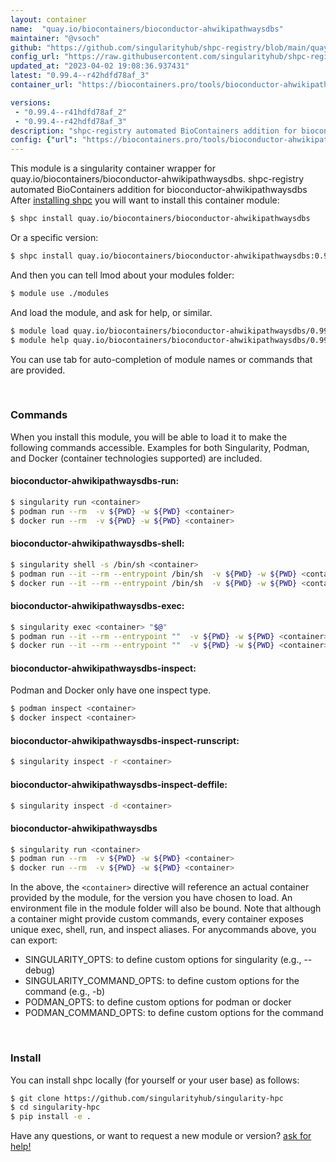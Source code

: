 ```yaml
---
layout: container
name:  "quay.io/biocontainers/bioconductor-ahwikipathwaysdbs"
maintainer: "@vsoch"
github: "https://github.com/singularityhub/shpc-registry/blob/main/quay.io/biocontainers/bioconductor-ahwikipathwaysdbs/container.yaml"
config_url: "https://raw.githubusercontent.com/singularityhub/shpc-registry/main/quay.io/biocontainers/bioconductor-ahwikipathwaysdbs/container.yaml"
updated_at: "2023-04-02 19:08:36.937431"
latest: "0.99.4--r42hdfd78af_3"
container_url: "https://biocontainers.pro/tools/bioconductor-ahwikipathwaysdbs"

versions:
 - "0.99.4--r41hdfd78af_2"
 - "0.99.4--r42hdfd78af_3"
description: "shpc-registry automated BioContainers addition for bioconductor-ahwikipathwaysdbs"
config: {"url": "https://biocontainers.pro/tools/bioconductor-ahwikipathwaysdbs", "maintainer": "@vsoch", "description": "shpc-registry automated BioContainers addition for bioconductor-ahwikipathwaysdbs", "latest": {"0.99.4--r42hdfd78af_3": "sha256:1f99ca21af10355578eac462270502a186b65b307b57004ee0e4e113bebf4750"}, "tags": {"0.99.4--r41hdfd78af_2": "sha256:d535a63c9095e254d266bff511d96806d6d861e075bf7ffcae96e11f9a2c9c21", "0.99.4--r42hdfd78af_3": "sha256:1f99ca21af10355578eac462270502a186b65b307b57004ee0e4e113bebf4750"}, "docker": "quay.io/biocontainers/bioconductor-ahwikipathwaysdbs"}
---
```


This module is a singularity container wrapper for quay.io/biocontainers/bioconductor-ahwikipathwaysdbs.
shpc-registry automated BioContainers addition for bioconductor-ahwikipathwaysdbs
After [installing shpc](#install) you will want to install this container module:


```bash
$ shpc install quay.io/biocontainers/bioconductor-ahwikipathwaysdbs
```

Or a specific version:

```bash
$ shpc install quay.io/biocontainers/bioconductor-ahwikipathwaysdbs:0.99.4--r42hdfd78af_3
```

And then you can tell lmod about your modules folder:

```bash
$ module use ./modules
```

And load the module, and ask for help, or similar.

```bash
$ module load quay.io/biocontainers/bioconductor-ahwikipathwaysdbs/0.99.4--r42hdfd78af_3
$ module help quay.io/biocontainers/bioconductor-ahwikipathwaysdbs/0.99.4--r42hdfd78af_3
```

You can use tab for auto-completion of module names or commands that are provided.

<br>

### Commands

When you install this module, you will be able to load it to make the following commands accessible.
Examples for both Singularity, Podman, and Docker (container technologies supported) are included.

#### bioconductor-ahwikipathwaysdbs-run:

```bash
$ singularity run <container>
$ podman run --rm  -v ${PWD} -w ${PWD} <container>
$ docker run --rm  -v ${PWD} -w ${PWD} <container>
```

#### bioconductor-ahwikipathwaysdbs-shell:

```bash
$ singularity shell -s /bin/sh <container>
$ podman run --it --rm --entrypoint /bin/sh  -v ${PWD} -w ${PWD} <container>
$ docker run --it --rm --entrypoint /bin/sh  -v ${PWD} -w ${PWD} <container>
```

#### bioconductor-ahwikipathwaysdbs-exec:

```bash
$ singularity exec <container> "$@"
$ podman run --it --rm --entrypoint ""  -v ${PWD} -w ${PWD} <container> "$@"
$ docker run --it --rm --entrypoint ""  -v ${PWD} -w ${PWD} <container> "$@"
```

#### bioconductor-ahwikipathwaysdbs-inspect:

Podman and Docker only have one inspect type.

```bash
$ podman inspect <container>
$ docker inspect <container>
```

#### bioconductor-ahwikipathwaysdbs-inspect-runscript:

```bash
$ singularity inspect -r <container>
```

#### bioconductor-ahwikipathwaysdbs-inspect-deffile:

```bash
$ singularity inspect -d <container>
```



#### bioconductor-ahwikipathwaysdbs

```bash
$ singularity run <container>
$ podman run --rm  -v ${PWD} -w ${PWD} <container>
$ docker run --rm  -v ${PWD} -w ${PWD} <container>
```


In the above, the `<container>` directive will reference an actual container provided
by the module, for the version you have chosen to load. An environment file in the
module folder will also be bound. Note that although a container
might provide custom commands, every container exposes unique exec, shell, run, and
inspect aliases. For anycommands above, you can export:

 - SINGULARITY_OPTS: to define custom options for singularity (e.g., --debug)
 - SINGULARITY_COMMAND_OPTS: to define custom options for the command (e.g., -b)
 - PODMAN_OPTS: to define custom options for podman or docker
 - PODMAN_COMMAND_OPTS: to define custom options for the command

<br>

### Install

You can install shpc locally (for yourself or your user base) as follows:

```bash
$ git clone https://github.com/singularityhub/singularity-hpc
$ cd singularity-hpc
$ pip install -e .
```

Have any questions, or want to request a new module or version? [ask for help!](https://github.com/singularityhub/singularity-hpc/issues)